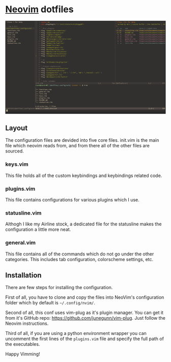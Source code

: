# [Neovim](https://neovim.io/) dotfiles
![My Neovim](img/nvim.png)

## Layout
  The configuration files are devided into five core files. init.vim is the main
  file which neovim reads from, and from there all of the other files are sourced.

### keys.vim
  This file holds all of the custom keybindings and keybindings related code.

### plugins.vim
  This file contains configurations for various plugins which I use.

### statusline.vim
  Althogh I like my Airline stock, a dedicated file for the statusline makes the
  configuration a little more neat.

### general.vim
  This file contains all of the commands which do not go under the other categories.
  This includes tab configuration, colorscheme settings, etc.


## Installation
  There are few steps for installing the configuration.

  First of all, you have to clone and copy the files into NeoVim's configuration
  folder which by default is `~/.config/nvim/`.

  Second of all, this conf uses vim-plug as it's plugin manager. You can get it
  from it's GitHub repo: https://github.com/junegunn/vim-plug. Just follow the
  Neovim instructions.

  Third of all, if you are using a python environment wrapper you can
  uncomment the first lines of the `plugins.vim` file and specify the full path
  of the executables.

  Happy Vimming!

